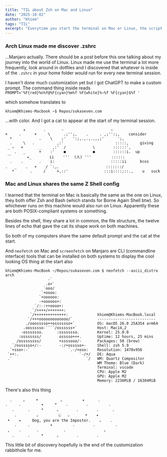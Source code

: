 ```yaml
---
title: "TIL about Zsh on Mac and Linux"
date: "2025-10-02"
author: "Khiem"
tags: "TIL"
excerpt: "Everytime you start the terminal on Mac or Linux, the script inside of .zshrc would run and do stuff."
---
```

### Arch Linux made me discover .zshrc

...Manjaro actually. There should be a post before this one talking about my journey into the world of Linux.
Linux made me use the terminal a lot more frequently, look around in dotfiles and I discovered that whatever is inside of the `.zshrc` in your home folder would run for every new terminal session.

I haven't done much customization yet but I got ChatGPT to make a custom prompt.
The command thing inside reads `PROMPT='%F{red}%n%f@%F{cyan}%m%f %F{white}%~%f %F{cyan}$%f '` 

which somehow translates to
```
khiem@Khiems-Macbook ~$ Repos/sukaseven.com
```
...with color. And I got a cat to appear at the start of my terminal session.
```
        ✦        .       -                     ✧
+     .      +     \      .;'';,    .     . ,;'':;,    consider
  *            .    \    ;'   ':;,.,.,.,,,;'      ';,
  .     \   .          ,:'                       :::::,     giving
 _ ✧   +       _     ,:'  /            \        ::::::',
    .   _      +    :'    ●            ●        ::::::i.  up
 ￣       ✦_        ii    '''  (人) '''         ::::::
  .    .       .    i:                         :::::ii      bcos
.   _    .   +    / `:,､                     :::::::/
   *       .     /     +,::'                :::i::::;::.,    u   suck
```
### Mac and Linux shares the same Z Shell config
I learned that the terminal on Mac is basically the same as the one on Linux, they both offer Zsh and Bash (which stands for Borne Again Shell btw). So whichever runs on this machine would also run on Linux. Apparently these are both POSIX-compliant systems or something.

Besides the shell, they share a lot in common, the file structure, the twelve lines of echo that gave the cat its shape work on both machines.

So both of my computers share the same default prompt and the cat at the start.

And `neofetch` on Mac and `screenfetch` on Manjaro are CLI (commandline interface) tools that can be installed on both systems to display the cool looking OS thing at the start also
```
khiem@Khiems-MacBook ~/Repos/sukaseven.com $ neofetch --ascii_distro arch
                   -`
                  .o+`
                 `ooo/
                `+oooo:
               `+oooooo:
               -+oooooo+:
             `/:-:++oooo+:
            `/++++/+++++++:
           `/++++++++++++++:             khiem@Khiems-MacBook.local 
          `/+++ooooooooooooo/`           -------------------------- 
         ./ooosssso++osssssso+`          OS: macOS 26.0 25A354 arm64 
        .oossssso-````/ossssss+`         Host: Mac14,2 
       -osssssso.      :ssssssso.        Kernel: 25.0.0 
      :osssssss/        osssso+++.       Uptime: 12 hours, 25 mins 
     /ossssssss/        +ssssooo/-       Packages: 50 (brew) 
   `/ossssso+/:-        -:/+osssso+-     Shell: zsh 5.9 
  `+sso+:-`                 `.-/+oso:    Resolution: 1470x956 
 `++:.                           `-/+/   DE: Aqua 
 .`                                 `/   WM: Quartz Compositor 
                                         WM Theme: Blue (Dark) 
                                         Terminal: vscode 
                                         CPU: Apple M2 
                                         GPU: Apple M2 
                                         Memory: 2236MiB / 16384MiB 
```

There's also this thing
```
  .     。    •          。        ✦      .
.     .         ✦     *    .        .         .
   .      .     *      。       .        .      .
    .         。        ඞ   。      •    ✦
 •    ✦     Dog, you are the Impostor.    。   .
    .     .         ✦         .        .         .
 ,    .       .           .                 。
   .      .     *      。       .        .
```
This little bit of discovery hopefully is the end of the customization rabbithole for me.